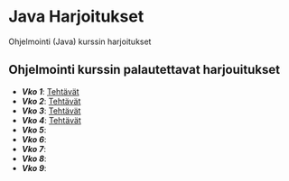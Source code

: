 # Java Harjoitukset
Ohjelmointi (Java) kurssin harjoitukset


## Ohjelmointi kurssin palautettavat harjouitukset

* ***Vko 1***: [Tehtävät](https://github.com/kristiansyrjanen/java-harjoitukset/tree/master/Harjoitus1-5)
* ***Vko 2***: [Tehtävät](https://github.com/kristiansyrjanen/java-harjoitukset/tree/master/Harjoitus2.1-5)
* ***Vko 3***: [Tehtävät](https://github.com/kristiansyrjanen/java-harjoitukset/tree/master/Harjoitus3.1-5)
* ***Vko 4***: [Tehtävät](https://github.com/kristiansyrjanen/java-harjoitukset/tree/master/Harjoitus4.1-5)
* ***Vko 5***:
* ***Vko 6***:
* ***Vko 7***:
* ***Vko 8***:
* ***Vko 9***:
